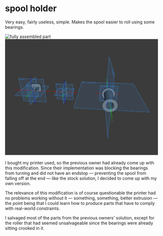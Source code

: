 # spool holder
Very easy, fairly useless, simple. Makes the spool easier to roll using some bearings.

![fully assembled part](./img/01.png)
![view of the CAD rendering](./img/02.png)


I bought my printer used, so the previous owner had already come up with this modification. Since their implementation was blocking the bearings from turning and did not have an endstop — preventing the spool from falling off at the end — like the stock solution, I decided to come up with my own version.

The relevance of this modification is of course questionable the printer had no problems working without it — something, something, better extrusion — the point being that I could learn how to produce parts that have to comply with real-world constraints.

I salvaged most of the parts from the previous owners' solution, except for the roller that had seemed unsalvageable since the bearings were already sitting crooked in it.


